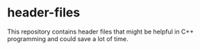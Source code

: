 # header-files
This repository contains header files that might be helpful in C++ programming and could save a lot of time.
